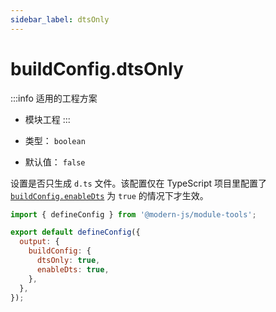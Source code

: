 ```yaml
---
sidebar_label: dtsOnly
---
```


# buildConfig.dtsOnly

:::info 适用的工程方案
* 模块工程
:::

* 类型： `boolean`
* 默认值： `false`

设置是否只生成 `d.ts` 文件。该配置仅在 TypeScript 项目里配置了 [`buildConfig.enableDts`](/docs/apis/config/output/build-config/enable-dts) 为 `true` 的情况下才生效。

```js title="modern.config.js"
import { defineConfig } from '@modern-js/module-tools';

export default defineConfig({
  output: {
    buildConfig: {
      dtsOnly: true,
      enableDts: true,
    },
  },
});
```
